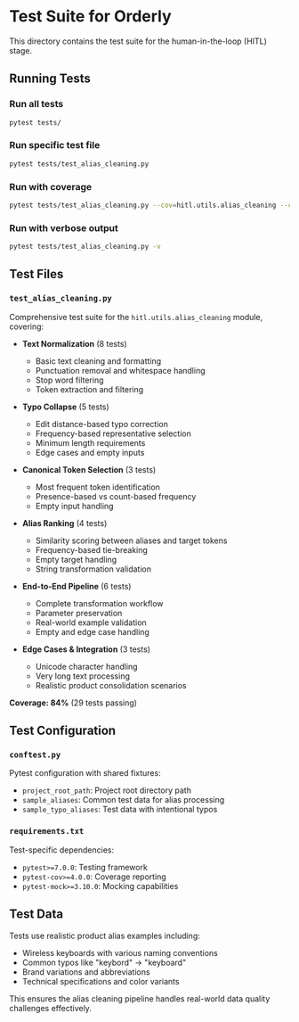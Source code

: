 # Test Suite for Orderly

This directory contains the test suite for the human-in-the-loop (HITL) stage.

## Running Tests

### Run all tests
```bash
pytest tests/
```

### Run specific test file
```bash
pytest tests/test_alias_cleaning.py
```

### Run with coverage
```bash
pytest tests/test_alias_cleaning.py --cov=hitl.utils.alias_cleaning --cov-report=term-missing
```

### Run with verbose output
```bash
pytest tests/test_alias_cleaning.py -v
```

## Test Files

### `test_alias_cleaning.py`
Comprehensive test suite for the `hitl.utils.alias_cleaning` module, covering:

- **Text Normalization** (8 tests)
  - Basic text cleaning and formatting
  - Punctuation removal and whitespace handling
  - Stop word filtering
  - Token extraction and filtering

- **Typo Collapse** (5 tests) 
  - Edit distance-based typo correction
  - Frequency-based representative selection
  - Minimum length requirements
  - Edge cases and empty inputs

- **Canonical Token Selection** (3 tests)
  - Most frequent token identification
  - Presence-based vs count-based frequency
  - Empty input handling

- **Alias Ranking** (4 tests)
  - Similarity scoring between aliases and target tokens
  - Frequency-based tie-breaking
  - Empty target handling
  - String transformation validation

- **End-to-End Pipeline** (6 tests)
  - Complete transformation workflow
  - Parameter preservation
  - Real-world example validation
  - Empty and edge case handling

- **Edge Cases & Integration** (3 tests)
  - Unicode character handling
  - Very long text processing
  - Realistic product consolidation scenarios

**Coverage: 84%** (29 tests passing)

## Test Configuration

### `conftest.py`
Pytest configuration with shared fixtures:
- `project_root_path`: Project root directory path
- `sample_aliases`: Common test data for alias processing
- `sample_typo_aliases`: Test data with intentional typos

### `requirements.txt`
Test-specific dependencies:
- `pytest>=7.0.0`: Testing framework
- `pytest-cov>=4.0.0`: Coverage reporting
- `pytest-mock>=3.10.0`: Mocking capabilities

## Test Data

Tests use realistic product alias examples including:
- Wireless keyboards with various naming conventions
- Common typos like "keybord" → "keyboard"
- Brand variations and abbreviations
- Technical specifications and color variants

This ensures the alias cleaning pipeline handles real-world data quality challenges effectively.
